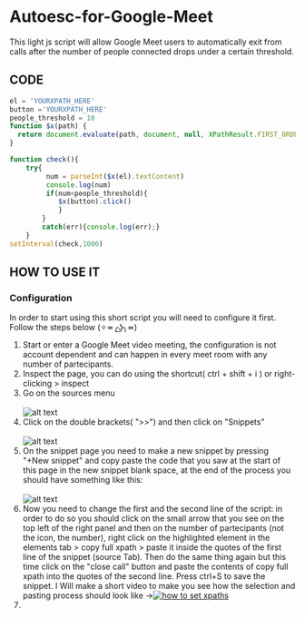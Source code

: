 # Autoesc-for-Google-Meet
This light js script will allow Google Meet users to automatically exit from calls after the number of people connected drops under a certain threshold. 
## CODE
```javascript
el = 'YOURXPATH_HERE'
button ='YOURXPATH_HERE'
people_threshold = 10
function $x(path) {
  return document.evaluate(path, document, null, XPathResult.FIRST_ORDERED_NODE_TYPE, null).singleNodeValue;
}

function check(){
    try{
         num = parseInt($x(el).textContent)
         console.log(num)
         if(num<people_threshold){
            $x(button).click()
            }
        }
        catch(err){console.log(err);}
    }
setInterval(check,1000)
```
## HOW TO USE IT 
### Configuration  
In order to start using this short script you will need to configure it first. Follow the steps below (✧≖╭͜ʖ╮≖)
1. Start or enter a Google Meet video meeting, the configuration is not account dependent and can happen in every meet room  with any number of partecipants. 
2. Inspect the page, you can do using the shortcut( ctrl + shift + i ) or right-clicking > inspect
3. Go on the sources menu <br/>  <br/> ![alt text](https://i.imgur.com/h26Upb8.png)
4. Click on the double brackets( ">>") and then click on "Snippets" <br/>  <br/> ![alt text](https://i.imgur.com/GBTWXIZ.png)
5. On the snippet page you need to make a new snippet by pressing "+New snippet" and copy paste the code that you saw at the start of this page in the new snippet blank space, at the end of the process you should have something like this: <br/>  <br/> ![alt text](https://i.imgur.com/9OTsoLE.png)
6. Now you need to change the first and the second line of the script: in order to do so you should click on the small arrow that you see on the top left of the right panel and then on the number of partecipants (not the icon, the number), right click on the highlighted element in the elements tab > copy full xpath > paste it inside the quotes of the first line of the snippet (source Tab). Then do the same thing again but this time click on the "close call" button and paste the contents of copy full xpath into the quotes of the second line. Press ctrl+S to save the snippet. I Will make a short video to make you see how the selection and pasting process should look like ->[![how to set xpaths](https://i.imgur.com/i6Fz4PD.png)](https://youtu.be/UXMG7c-ChTY "Little red riding hood - Click to Watch!") 
8. 


